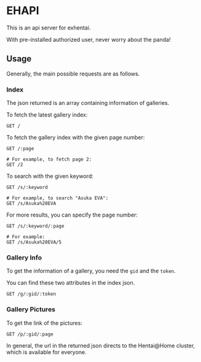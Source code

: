 # EHAPI

This is an api server for exhentai.

With pre-installed authorized user, never worry about the panda!

## Usage

Generally, the main possible requests are as follows.

### Index

The json returned is an array containing information of galleries.

To fetch the latest gallery index:

```
GET /
```

To fetch the gallery index with the given page number:

```
GET /:page

# For example, to fetch page 2:
GET /2
```

To search with the given keyword:

```
GET /s/:keyword

# For example, to search "Asuka EVA":
GET /s/Asuka%20EVA
```

For more results, you can specify the page number:

```
GET /s/:keyword/:page

# For example: 
GET /s/Asuka%20EVA/5
```

### Gallery Info

To get the information of a gallery, you need the `gid` and the `token`.

You can find these two attributes in the index json.

```
GET /g/:gid/:token
```

### Gallery Pictures

To get the link of the pictures:

```
GET /p/:gid/:page
```

In general, the url in the returned json directs to the Hentai@Home cluster, which is available for everyone.